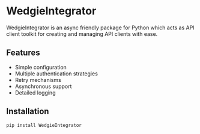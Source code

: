 # WedgieIntegrator
WedgieIntegrator is an async friendly package for Python which acts as API client toolkit for creating and managing API clients with ease.

## Features

- Simple configuration
- Multiple authentication strategies
- Retry mechanisms
- Asynchronous support
- Detailed logging

## Installation

```bash
pip install WedgieIntegrator
```
